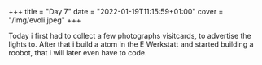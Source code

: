 +++
title = "Day 7"
date = "2022-01-19T11:15:59+01:00"
cover = "/img/evoli.jpeg"
+++

Today i first had to collect a few photographs visitcards, to advertise the lights to. After that i build a atom in the E Werkstatt and started 
building a roobot, that i will later even have to code.